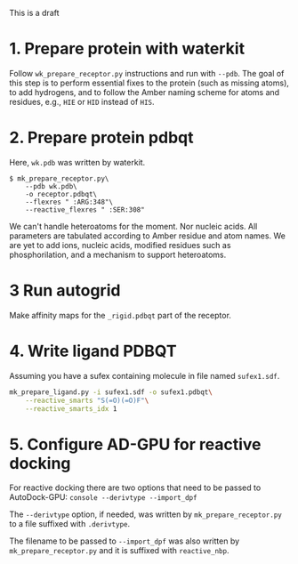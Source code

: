 This is a draft

# 1. Prepare protein with waterkit
Follow `wk_prepare_receptor.py` instructions and run with `--pdb`.
The goal of this step is to perform essential fixes to the protein
(such as missing atoms), to add hydrogens, and to follow the Amber
naming scheme for atoms and residues, e.g., `HIE` or `HID`
instead of `HIS`.

# 2. Prepare protein pdbqt
Here, `wk.pdb` was written by waterkit.

```console
$ mk_prepare_receptor.py\
    --pdb wk.pdb\
    -o receptor.pdbqt\
    --flexres " :ARG:348"\
    --reactive_flexres " :SER:308"
```

We can't handle heteroatoms for the moment. Nor nucleic acids.
All parameters are tabulated according to Amber residue and atom names.
We are yet to add ions, nucleic acids, modified residues such as
phosphorilation, and a mechanism to support heteroatoms. 


# 3 Run autogrid

Make affinity maps for the `_rigid.pdbqt` part of the receptor.


# 4. Write ligand PDBQT

Assuming you have a sufex containing molecule in file named `sufex1.sdf`.
```sh
mk_prepare_ligand.py -i sufex1.sdf -o sufex1.pdbqt\
    --reactive_smarts "S(=O)(=O)F"\
    --reactive_smarts_idx 1
```

# 5. Configure AD-GPU for reactive docking

For reactive docking there are two options that need to be passed to AutoDock-GPU:
    ```console
    --derivtype
    --import_dpf
    ```

The `--derivtype` option, if needed, was written by `mk_prepare_receptor.py` to a file suffixed with `.derivtype`.

The filename to be passed to `--import_dpf` was also written by `mk_prepare_receptor.py`
and it is suffixed with `reactive_nbp`.
